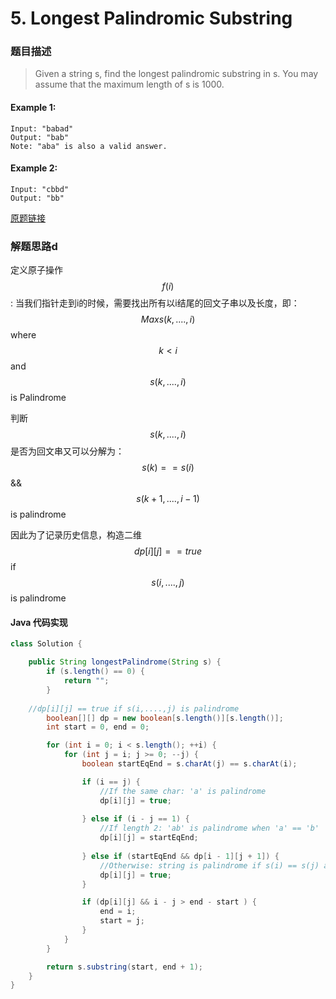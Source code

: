# 5. Longest Palindromic Substring

### 题目描述

> Given a string s, find the longest palindromic substring in s. You may assume that the maximum length of s is 1000.

#### Example 1:

    Input: "babad"
    Output: "bab"
    Note: "aba" is also a valid answer.

#### Example 2:

    Input: "cbbd"
    Output: "bb"




[原题链接](https://leetcode.com/problems/longest-palindromic-substring/)

### 解题思路d
定义原子操作$$f(i)$$: 当我们指针走到i的时候，需要找出所有以i结尾的回文子串以及长度，即：
$$Max{s(k, ...., i)}$$ where $$k < i$$ and $$s(k, ...., i)$$ is Palindrome

判断$$s(k, ...., i)$$是否为回文串又可以分解为：$$s(k) == s(i)$$ && $$s(k + 1, ...., i - 1)$$ is palindrome

因此为了记录历史信息，构造二维$$dp[i][j] == true$$ if $$s(i,....,j)$$ is palindrome


#### Java 代码实现

```java
class Solution {

    public String longestPalindrome(String s) {
        if (s.length() == 0) {
            return "";
        }
	
	//dp[i][j] == true if s(i,....,j) is palindrome
        boolean[][] dp = new boolean[s.length()][s.length()];
        int start = 0, end = 0;

        for (int i = 0; i < s.length(); ++i) {
            for (int j = i; j >= 0; --j) {
                boolean startEqEnd = s.charAt(j) == s.charAt(i);

                if (i == j) {
                    //If the same char: 'a' is palindrome
                    dp[i][j] = true;
                    
                } else if (i - j == 1) {
                    //If length 2: 'ab' is palindrome when 'a' == 'b'
                    dp[i][j] = startEqEnd;
                    
                } else if (startEqEnd && dp[i - 1][j + 1]) {
                    //Otherwise: string is palindrome if s(i) == s(j) and substring s(j + 1, i - 1) is palindrome
                    dp[i][j] = true;
                }

                if (dp[i][j] && i - j > end - start ) {
                    end = i;
                    start = j;
                }
            }
        }

        return s.substring(start, end + 1);
    }
}
```



